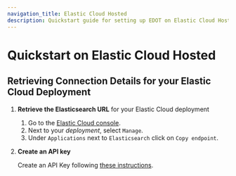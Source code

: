 ```yaml
---
navigation_title: Elastic Cloud Hosted
description: Quickstart guide for setting up EDOT on Elastic Cloud Hosted.
---
```


# Quickstart on Elastic Cloud Hosted

## Retrieving Connection Details for your Elastic Cloud Deployment

1. **Retrieve the Elasticsearch URL** for your Elastic Cloud deployment

    1. Go to the [Elastic Cloud console](https://cloud.elastic.co/).
    2. Next to your *deployment*, select `Manage`.
    3. Under `Applications` next to `Elasticsearch` click on `Copy endpoint`.

2. **Create an API key**

    Create an API Key following [these instructions](https://www.elastic.co/guide/en/kibana/current/api-keys.html).